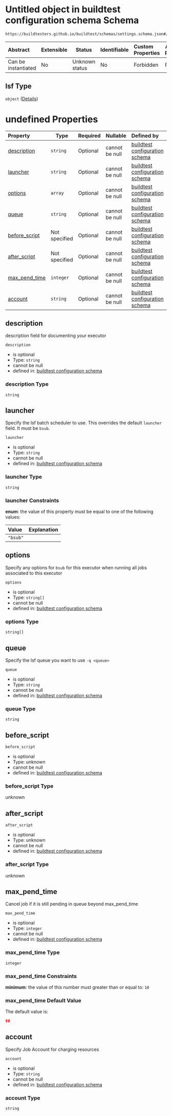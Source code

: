 # Untitled object in buildtest configuration schema Schema

```txt
https://buildtesters.github.io/buildtest/schemas/settings.schema.json#/definitions/lsf
```




| Abstract            | Extensible | Status         | Identifiable | Custom Properties | Additional Properties | Access Restrictions | Defined In                                                                   |
| :------------------ | ---------- | -------------- | ------------ | :---------------- | --------------------- | ------------------- | ---------------------------------------------------------------------------- |
| Can be instantiated | No         | Unknown status | No           | Forbidden         | Forbidden             | none                | [settings.schema.json\*](../out/settings.schema.json "open original schema") |

## lsf Type

`object` ([Details](settings-definitions-lsf.md))

# undefined Properties

| Property                        | Type          | Required | Nullable       | Defined by                                                                                                                                                                                                    |
| :------------------------------ | ------------- | -------- | -------------- | :------------------------------------------------------------------------------------------------------------------------------------------------------------------------------------------------------------ |
| [description](#description)     | `string`      | Optional | cannot be null | [buildtest configuration schema](settings-definitions-lsf-properties-description.md "https&#x3A;//buildtesters.github.io/buildtest/schemas/settings.schema.json#/definitions/lsf/properties/description")     |
| [launcher](#launcher)           | `string`      | Optional | cannot be null | [buildtest configuration schema](settings-definitions-lsf-properties-launcher.md "https&#x3A;//buildtesters.github.io/buildtest/schemas/settings.schema.json#/definitions/lsf/properties/launcher")           |
| [options](#options)             | `array`       | Optional | cannot be null | [buildtest configuration schema](settings-definitions-lsf-properties-options.md "https&#x3A;//buildtesters.github.io/buildtest/schemas/settings.schema.json#/definitions/lsf/properties/options")             |
| [queue](#queue)                 | `string`      | Optional | cannot be null | [buildtest configuration schema](settings-definitions-lsf-properties-queue.md "https&#x3A;//buildtesters.github.io/buildtest/schemas/settings.schema.json#/definitions/lsf/properties/queue")                 |
| [before_script](#before_script) | Not specified | Optional | cannot be null | [buildtest configuration schema](settings-definitions-lsf-properties-before_script.md "https&#x3A;//buildtesters.github.io/buildtest/schemas/settings.schema.json#/definitions/lsf/properties/before_script") |
| [after_script](#after_script)   | Not specified | Optional | cannot be null | [buildtest configuration schema](settings-definitions-lsf-properties-after_script.md "https&#x3A;//buildtesters.github.io/buildtest/schemas/settings.schema.json#/definitions/lsf/properties/after_script")   |
| [max_pend_time](#max_pend_time) | `integer`     | Optional | cannot be null | [buildtest configuration schema](settings-definitions-max_pend_time.md "https&#x3A;//buildtesters.github.io/buildtest/schemas/settings.schema.json#/definitions/lsf/properties/max_pend_time")                |
| [account](#account)             | `string`      | Optional | cannot be null | [buildtest configuration schema](settings-definitions-account.md "https&#x3A;//buildtesters.github.io/buildtest/schemas/settings.schema.json#/definitions/lsf/properties/account")                            |

## description

description field for documenting your executor


`description`

-   is optional
-   Type: `string`
-   cannot be null
-   defined in: [buildtest configuration schema](settings-definitions-lsf-properties-description.md "https&#x3A;//buildtesters.github.io/buildtest/schemas/settings.schema.json#/definitions/lsf/properties/description")

### description Type

`string`

## launcher

Specify the lsf batch scheduler to use. This overrides the default `launcher` field. It must be `bsub`. 


`launcher`

-   is optional
-   Type: `string`
-   cannot be null
-   defined in: [buildtest configuration schema](settings-definitions-lsf-properties-launcher.md "https&#x3A;//buildtesters.github.io/buildtest/schemas/settings.schema.json#/definitions/lsf/properties/launcher")

### launcher Type

`string`

### launcher Constraints

**enum**: the value of this property must be equal to one of the following values:

| Value    | Explanation |
| :------- | ----------- |
| `"bsub"` |             |

## options

Specify any options for `bsub` for this executor when running all jobs associated to this executor


`options`

-   is optional
-   Type: `string[]`
-   cannot be null
-   defined in: [buildtest configuration schema](settings-definitions-lsf-properties-options.md "https&#x3A;//buildtesters.github.io/buildtest/schemas/settings.schema.json#/definitions/lsf/properties/options")

### options Type

`string[]`

## queue

Specify the lsf queue you want to use `-q <queue>`


`queue`

-   is optional
-   Type: `string`
-   cannot be null
-   defined in: [buildtest configuration schema](settings-definitions-lsf-properties-queue.md "https&#x3A;//buildtesters.github.io/buildtest/schemas/settings.schema.json#/definitions/lsf/properties/queue")

### queue Type

`string`

## before_script




`before_script`

-   is optional
-   Type: unknown
-   cannot be null
-   defined in: [buildtest configuration schema](settings-definitions-lsf-properties-before_script.md "https&#x3A;//buildtesters.github.io/buildtest/schemas/settings.schema.json#/definitions/lsf/properties/before_script")

### before_script Type

unknown

## after_script




`after_script`

-   is optional
-   Type: unknown
-   cannot be null
-   defined in: [buildtest configuration schema](settings-definitions-lsf-properties-after_script.md "https&#x3A;//buildtesters.github.io/buildtest/schemas/settings.schema.json#/definitions/lsf/properties/after_script")

### after_script Type

unknown

## max_pend_time

Cancel job if it is still pending in queue beyond max_pend_time


`max_pend_time`

-   is optional
-   Type: `integer`
-   cannot be null
-   defined in: [buildtest configuration schema](settings-definitions-max_pend_time.md "https&#x3A;//buildtesters.github.io/buildtest/schemas/settings.schema.json#/definitions/lsf/properties/max_pend_time")

### max_pend_time Type

`integer`

### max_pend_time Constraints

**minimum**: the value of this number must greater than or equal to: `10`

### max_pend_time Default Value

The default value is:

```json
90
```

## account

Specify Job Account for charging resources


`account`

-   is optional
-   Type: `string`
-   cannot be null
-   defined in: [buildtest configuration schema](settings-definitions-account.md "https&#x3A;//buildtesters.github.io/buildtest/schemas/settings.schema.json#/definitions/lsf/properties/account")

### account Type

`string`
